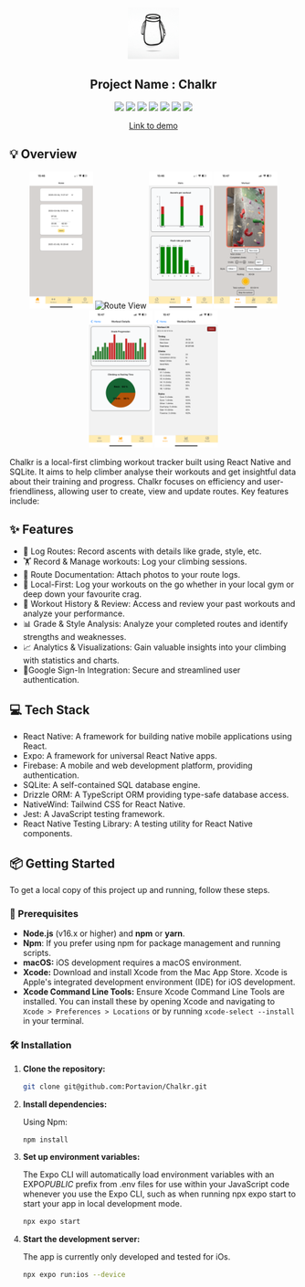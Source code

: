 <div align="center">
<img src="./Chalkr/assets/images/icon-nobg.png" width="90" alt="Logo" />

<h2> Project Name : Chalkr </h2>

![](https://img.shields.io/badge/TypeScript-007ACC?style=for-the-badge&logo=typescript&logoColor=white)
![](https://img.shields.io/badge/React-61DAFB?style=for-the-badge&logo=react&logoColor=black)
![](https://img.shields.io/badge/Expo-007ACC?style=for-the-badge&logo=expo&logoColor=white)
![](https://img.shields.io/badge/Tailwind_CSS-38B2AC?style=for-the-badge&logo=tailwind-css&logoColor=white)
![](https://img.shields.io/badge/SQLite-6200EE?style=for-the-badge&logo=sqlite&logoColor=white)
![](https://img.shields.io/badge/Drizzle-3982CE?style=for-the-badge&logo=drizzle&logoColor=white)
![](https://img.shields.io/badge/firebase-6200EE?style=for-the-badge&logo=firebase&logoColor=white)

<a href="https://youtube.com/shorts/XcV6ChUhr9Q?feature=share">Link to demo</a>

</div>

## 💡 Overview

<div align="center">
<img src="./assets/Home.PNG" height="240" alt="Home View" />
<img src="./assets/Routes.PNG" height="240" alt="Route View" />
<img src="./assets/Stats.PNG" height="240" alt="Stats View" />
<img src="./assets/Workout.PNG" height="240" alt="Workout Log" />
<img src="./assets/WorkoutCharts.PNG" height="240" alt="Workout Charts" />
<img src="./assets/WorkoutDetails.PNG" height="240" alt="Workout Details" />
</div>

Chalkr is a local-first climbing workout tracker built using React Native and
SQLite. It aims to help climber analyse their workouts and get insightful data
about their training and progress. Chalkr focuses on efficiency and
user-friendliness, allowing user to create, view and update routes. Key features
include:

## ✨ Features

- 🧗 Log Routes: Record ascents with details like grade, style, etc.
- 🏋️ Record & Manage workouts: Log your climbing sessions.
- 📸 Route Documentation: Attach photos to your route logs.
- 📱 Local-First: Log your workouts on the go whether in your local gym or deep
  down your favourite crag.
- 📅 Workout History & Review: Access and review your past workouts and analyze
  your performance.
- 📊 Grade & Style Analysis: Analyze your completed routes and identify
  strengths and weaknesses.
- 📈 Analytics & Visualizations: Gain valuable insights into your climbing with
  statistics and charts.
- 🔐Google Sign-In Integration: Secure and streamlined user authentication.

## 💻 Tech Stack

- React Native: A framework for building native mobile applications using React.
- Expo: A framework for universal React Native apps.
- Firebase: A mobile and web development platform, providing authentication.
- SQLite: A self-contained SQL database engine.
- Drizzle ORM: A TypeScript ORM providing type-safe database access.
- NativeWind: Tailwind CSS for React Native.
- Jest: A JavaScript testing framework.
- React Native Testing Library: A testing utility for React Native components.

## 📦 Getting Started

To get a local copy of this project up and running, follow these steps.

### 🚀 Prerequisites

- **Node.js** (v16.x or higher) and **npm** or **yarn**.
- **Npm**: If you prefer using npm for package management and running scripts.
- **macOS:** iOS development requires a macOS environment.
- **Xcode:** Download and install Xcode from the Mac App Store. Xcode is Apple's
  integrated development environment (IDE) for iOS development.
- **Xcode Command Line Tools:** Ensure Xcode Command Line Tools are installed.
  You can install these by opening Xcode and navigating to
  `Xcode > Preferences > Locations` or by running `xcode-select --install` in
  your terminal.

### 🛠️ Installation

1. **Clone the repository:**

   ```bash
   git clone git@github.com:Portavion/Chalkr.git
   ```

2. **Install dependencies:**

   Using Npm:

   ```bash
   npm install
   ```

3. **Set up environment variables:**

   The Expo CLI will automatically load environment variables with an
   EXPO*PUBLIC* prefix from .env files for use within your JavaScript code
   whenever you use the Expo CLI, such as when running npx expo start to start
   your app in local development mode.

   ```bash
   npx expo start
   ```

4. **Start the development server:**

   The app is currently only developed and tested for iOs.

   ```bash
   npx expo run:ios --device
   ```
